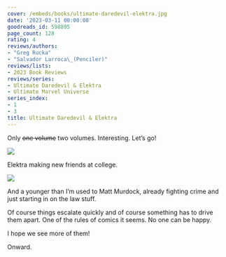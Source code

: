 ```yaml
---
cover: /embeds/books/ultimate-daredevil-elektra.jpg
date: '2023-03-11 00:00:00'
goodreads_id: 598895
page_count: 128
rating: 4
reviews/authors:
- "Greg Rucka"
- "Salvador Larroca\_(Penciler)"
reviews/lists:
- 2023 Book Reviews
reviews/series:
- Ultimate Daredevil & Elektra
- Ultimate Marvel Universe
series_index:
- 1
- 3
title: Ultimate Daredevil & Elektra
---
```

Only <strike>one volume</strike> two volumes. Interesting. Let’s go!

![](/embeds/books/attachments/ultimate-daredevil-and-elektra-c573e5.png)

Elektra making new friends at college. 

![](/embeds/books/attachments/ultimate-daredevil-and-elektra-f7b716.png)

And a younger than I’m used to Matt Murdock, already fighting crime and just starting in on the law stuff. 

Of course things escalate quickly and of course something has to drive them apart. One of the rules of comics it seems. No one can be happy. 

I hope we see more of them!

Onward. 

<!--more-->
